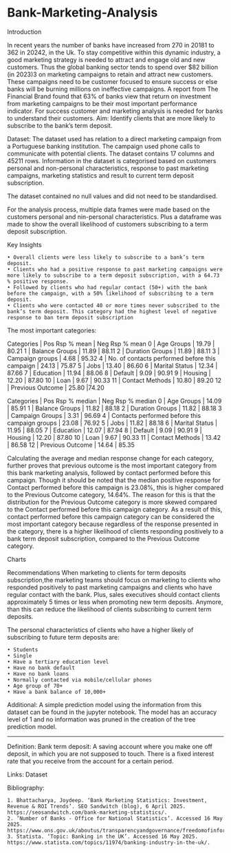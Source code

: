 # Bank-Marketing-Analysis
Introduction

In recent years the number of banks have increased from 270 in 20181 to 362 in 20242, in the Uk. To stay competitive within this dynamic industry, a good marketing strategy is needed to attract and engage old and new customers. Thus the global banking sector tends to spend over $82 billion (in 2023)3 on marketing campaigns to retain and attract new customers. These campaigns need to be customer focused to ensure success or else banks will be burning millions on ineffective campaigns. A report from The Financial Brand found that 63% of banks view that return on investment from marketing campaigns to be their most important performance indicator. For success customer and marketing analysis is needed for banks to understand their customers. 
Aim:
Identify clients that are more likely to subscribe to the bank’s term deposit.

Dataset:
The dataset used has relation to a direct marketing campaign from a Portuguese banking institution. The campaign used phone calls to communicate with potential clients. The dataset contains 17 columns and 45211 rows. Information in the dataset is categorised based on customers personal and non-personal characteristics, response to past marketing campaigns, marketing statistics and result to current term deposit subscription. 

The dataset contained no null values and did not need to be standardised.

For the analysis process, multiple data frames were made based on the customers personal and nin-personal characteristics. Plus a dataframe was made to show the overall likelihood of  customers subscribing to a term deposit subscription.

Key Insights

    • Overall clients were less likely to subscribe to a bank’s term deposit.
    • Clients who had a positive response to past marketing campaigns were more likely to subscribe to a term deposit subscription, with a 64.73 % positive response.
    • Followed by clients who had regular contact (50+) with the bank before the campaign, with a 50% likelihood of subscribing to a term deposit. 
    • Clients who were contacted 40 or more times never subscribed to the bank’s term deposit. This category had the highest level of negative response to ban term deposit subscription
The most important categories:

Categories | Pos Rsp % mean | Neg Rsp % mean
0 | Age Groups | 19.79 | 80.21
1 | Balance Groups | 11.89 | 88.11
2 | Duration Groups | 11.89 | 88.11
3 | Campaign groups | 4.68 | 95.32
4 | No. of contacts performed before this campaign | 24.13 | 75.87
5 | Jobs | 13.40 | 86.60
6 | Marital Status | 12.34 | 87.66
7 | Education | 11.94 | 88.06
8 | Default | 9.09 | 90.91
9 | Housing | 12.20 | 87.80
10 | Loan | 9.67 | 90.33
11 | Contact Methods | 10.80 | 89.20
12 | Previous Outcome | 25.80 |74.20


Categories | Pos Rsp % median | Neg Rsp % median
0 | Age Groups | 14.09 | 85.91
1 | Balance Groups | 11.82 | 88.18
2 | Duration Groups | 11.82 | 88.18
3 | Campaign Groups | 3.31 | 96.69
4 | Contacts performed before this campaign groups | 23.08 | 76.92
5 | Jobs | 11.82 | 88.18
6 | Marital Status | 11.95 | 88.05
7 | Education | 12.07 | 87.94
8 | Default | 9.09 | 90.91
9 | Housing | 12.20 | 87.80
10 | Loan | 9.67 | 90.33
11 | Contact Methods | 13.42 | 86.58
12 | Previous Outcome | 14.64 | 85.35


Calculating the average and median response change for each category, further proves that previous outcome is the most important category from this bank marketing analysis, followed by contact performed before this campaign. Though it should be noted that the median positive response for Contact performed before this campaign is 23.08%, this is higher compared to the Previous Outcome category, 14.64%. The reason for this is that the distribution for the Previous Outcome category is more skewed compared to the Contact performed before this campaign category. As a result of this, contact performed before this campaign category can be considered the most important category because regardless of the response presented in the category, there is a higher likelihood of clients responding positively to a bank term deposit subscription, compared to the Previous Outcome category. 




Charts
















Recommendations
When marketing to clients for term deposits subscription,the marketing teams should focus on marketing to clients who responded positively to past marketing campaigns and clients who have regular contact with the bank. Plus, sales executives should contact clients approximately 5 times or less when promoting new term deposits. Anymore, than this can reduce the likelihood of clients subscribing to current term deposits. 

The personal characteristics of clients who have a higher likely of subscribing to future term deposits are:

    • Students 
    • Single
    • Have a tertiary education level
    • Have no bank default
    • Have no bank loans
    • Normally contacted via mobile/cellular phones
    • Age group of 70+
    • Have a bank balance of 10,000+

Additional:
A simple prediction model using the information from this dataset can be found in the jupyter notebook. The model has an accuracy level of 1 and no information was pruned in the creation of the tree prediction model. 

____________________________________________________________________________

Definition:
Bank term deposit: A saving account where you make one off deposit, in which you are not supposed to touch. There is a fixed interest rate that you receive from the account for a certain period.  



Links:
Dataset







Bibliography:

    1. Bhattacharya, Joydeep. ‘Bank Marketing Statistics: Investment, Revenue & ROI Trends’. SEO Sandwitch (blog), 6 April 2025. https://seosandwitch.com/bank-marketing-statistics/.
    2. ‘Number of Banks - Office for National Statistics’. Accessed 16 May 2025. https://www.ons.gov.uk/aboutus/transparencyandgovernance/freedomofinformationfoi/numberofbanks.
    3. Statista. ‘Topic: Banking in the UK’. Accessed 16 May 2025. https://www.statista.com/topics/11974/banking-industry-in-the-uk/.

